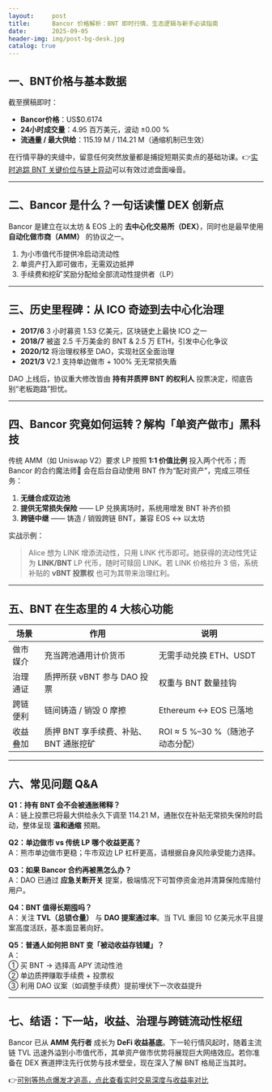 ```yaml
---
layout:     post
title:      Bancor 价格解析：BNT 即时行情、生态逻辑与新手必读指南
date:       2025-09-05
header-img: img/post-bg-desk.jpg
catalog: true
---
```


## 一、BNT价格与基本数据  
截至撰稿即时：  

- **Bancor价格**：US$0.6174  
- **24小时成交量**：4.95 百万美元，波动 ±0.00 %  
- **流通量 / 最大供给**：115.19 M / 114.21 M（通缩机制已生效）  

在行情平静的夹缝中，留意任何突然放量都是捕捉短期买卖点的基础功课。👉[实时追踪 BNT 关键价位与链上异动](https://okxdog.com/)可以有效过滤盘面噪音。  

---

## 二、Bancor 是什么？一句话读懂 DEX 创新点  

Bancor 是建立在以太坊 & EOS 上的 **去中心化交易所（DEX）**，同时也是最早使用 **自动化做市商（AMM）** 的协议之一。  

1. 为小市值代币提供冷启动流动性  
2. 单资产打入即可做市，无需双边抵押  
3. 手续费和挖矿奖励分配给全部流动性提供者（LP）  

---

## 三、历史里程碑：从 ICO 奇迹到去中心化治理  

- **2017/6** 3 小时募资 1.53 亿美元，区块链史上最快 ICO 之一  
- **2018/7** 被盗 2.5 千万美金的 BNT & 2.5 万 ETH，引发中心化争议  
- **2020/12** 将治理权移至 DAO，实现社区全面治理  
- **2021/3** V2.1 支持单边做市 + 100% 无无常损失盾  

DAO 上线后，协议重大修改皆由 **持有并质押 BNT 的权利人** 投票决定，彻底告别“老板跑路”担忧。  

---

## 四、Bancor 究竟如何运转？解构「单资产做市」黑科技  

传统 AMM（如 Uniswap V2）要求 LP 按照 **1:1 价值比例** 投入两个代币；而 Bancor 的合约魔法师🎩 会在后台自动使用 BNT 作为“配对资产”，完成三项任务：  

1. **无缝合成双边池**  
2. **提供无常损失保险** —— LP 兑换离场时，系统用增发 BNT 补齐价损  
3. **跨链中继** —— 铸造 / 销毁跨链 BNT，兼容 EOS ↔ 以太坊  

实战示例：  
> Alice 想为 LINK 增添流动性，只用 LINK 代币即可。她获得的流动性凭证为 **LINK/BNT** LP 代币，随时可赎回 LINK。若 LINK 价格拉升 3 倍，系统补贴的 **vBNT 投票权** 也可为其带来治理红利。  

---

## 五、BNT 在生态里的 4 大核心功能  

| 场景 | 作用 | 说明 |
|---|---|---|
| 做市媒介 | 充当跨池通用计价货币 | 无需手动兑换 ETH、USDT |
| 治理通证 | 质押所获 vBNT 参与 DAO 投票 | 权重与 BNT 数量挂钩 |
| 跨链便利 | 链间铸造 / 销毁 0 摩擦 | Ethereum ↔ EOS 已落地 |
| 收益叠加 | 质押 BNT 享手续费、补贴、BNT 通胀挖矿 | ROI ≈ 5 %–30 %（随池子动态分配） |

---

## 六、常见问题 Q&A  

**Q1：持有 BNT 会不会被通胀稀释？**  
A：链上投票已将最大供给永久下调至 114.21 M，通胀仅在补贴无常损失保险时启动，整体呈现 **温和通缩** 预期。  

**Q2：单边做市 vs 传统 LP 哪个收益更高？**  
A：熊市单边做市更稳；牛市双边 LP 杠杆更高，请根据自身风险承受能力选择。  

**Q3：如果 Bancor 合约再被黑怎么办？**  
A：DAO 已通过 **应急关断开关** 提案，极端情况下可暂停资金池并清算保险库赔付用户。  

**Q4：BNT 值得长期囤吗？**  
A：关注 **TVL（总锁仓量）** 与 **DAO 提案通过率**。当 TVL 重回 10 亿美元水平且提案高度活跃，基本面显著向好。  

**Q5：普通人如何把 BNT 变「被动收益存钱罐」？**  
A：  
① 买 BNT → 选择高 APY 流动性池  
② 单边质押赚取手续费 + 投票权  
③ 利用 DAO 议案（如调整手续费）提前埋伏下一次收益提升  

---

## 七、结语：下一站，收益、治理与跨链流动性枢纽  

Bancor 已从 **AMM 先行者** 成长为 **DeFi 收益基底**。下一轮行情风起时，随着主流链 TVL 迅速外溢到小市值代币，其单资产做市优势将展现巨大网络效应。若你准备在 DEX 赛道押注先行优势与技术壁垒，现在深入了解 BNT 格局正当其时。  

👉[可别等热点爆发才追高，点此查看实时交易深度与收益率对比](https://okxdog.com/)